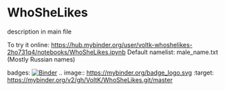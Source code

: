 # WhoSheLikes
description in main file

To try it online:
https://hub.mybinder.org/user/voltk-whoshelikes-2ho731q4/notebooks/WhoSheLikes.ipynb
Default namelist: male_name.txt (Mostly Russian names)

badges:
[![Binder](https://mybinder.org/badge_logo.svg)](https://mybinder.org/v2/gh/VoltK/WhoSheLikes.git/master)
.. image:: https://mybinder.org/badge_logo.svg :target: https://mybinder.org/v2/gh/VoltK/WhoSheLikes.git/master
